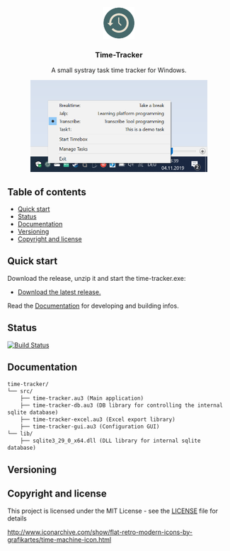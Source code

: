 <p align="center">
    <img src="./doc/time-machine-icon.png" alt="logo" width="72" height="72">
</p>

<h3 align="center">Time-Tracker</h3>

<p align="center">
 A small systray task time tracker for Windows.
</p>
 <p align="center"><img src="./doc/screenshot.png"width="400" alt="screenshot"></p>

## Table of contents

- [Quick start](#quick-start)
- [Status](#status)
- [Documentation](#documentation)
- [Versioning](#versioning)
- [Copyright and license](#copyright-and-license)

## Quick start

Download the release, unzip it and start the time-tracker.exe:

- [Download the latest release.](https://github.com/tscz/time-tracker/releases)

Read the [Documentation](#documentation) for developing and building infos.

## Status

[![Build Status](https://travis-ci.com/tscz/time-tracker.svg?branch=master)](https://travis-ci.com/tscz/time-tracker)

## Documentation

```text
time-tracker/
└── src/
    ├── time-tracker.au3 (Main application)
    ├── time-tracker-db.au3 (DB library for controlling the internal sqlite database)
    ├── time-tracker-excel.au3 (Excel export library)
    ├── time-tracker-gui.au3 (Configuration GUI)
└── lib/
    ├── sqlite3_29_0_x64.dll (DLL library for internal sqlite database)
```

## Versioning

## Copyright and license
This project is licensed under the MIT License - see the [LICENSE](LICENSE) file for details

http://www.iconarchive.com/show/flat-retro-modern-icons-by-grafikartes/time-machine-icon.html
